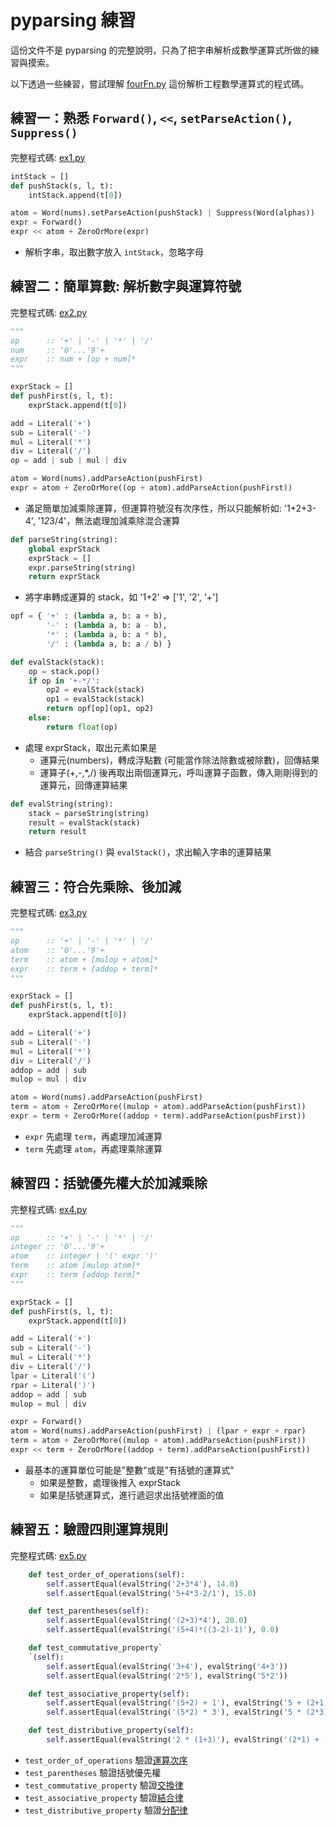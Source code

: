 # pyparsing 練習

這份文件不是 pyparsing 的完整說明，只為了把字串解析成數學運算式所做的練習與摸索。

以下透過一些練習，嘗試理解 [fourFn.py](http://pyparsing.wikispaces.com/file/view/fourFn.py) 這份解析工程數學運算式的程式碼。

## 練習一：熟悉 `Forward()`, `<<`, `setParseAction()`, `Suppress()`

完整程式碼: [ex1.py](pyparsing/ex1.py)
```python
intStack = []
def pushStack(s, l, t):
    intStack.append(t[0])

atom = Word(nums).setParseAction(pushStack) | Suppress(Word(alphas))
expr = Forward()
expr << atom + ZeroOrMore(expr)
```
- 解析字串，取出數字放入 `intStack`，忽略字母

## 練習二：簡單算數: 解析數字與運算符號

完整程式碼: [ex2.py](pyparsing/ex2.py)
```python
"""
op      :: '+' | '-' | '*' | '/'
num     :: '0'...'9'+
expr    :: num + [op + num]*
"""

exprStack = []
def pushFirst(s, l, t):
    exprStack.append(t[0])

add = Literal('+')
sub = Literal('-')
mul = Literal('*')
div = Literal('/')
op = add | sub | mul | div

atom = Word(nums).addParseAction(pushFirst)
expr = atom + ZeroOrMore((op + atom).addParseAction(pushFirst))
```
- 滿足簡單加減乘除運算，但運算符號沒有次序性，所以只能解析如: '1+2+3-4', '1*2*3/4'，無法處理加減乘除混合運算

```python
def parseString(string):
    global exprStack
    exprStack = []
    expr.parseString(string)
    return exprStack
```
- 將字串轉成運算的 stack，如 '1+2' => ['1', '2', '+']

```python
opf = { '+' : (lambda a, b: a + b),
        '-' : (lambda a, b: a - b),
        '*' : (lambda a, b: a * b),
        '/' : (lambda a, b: a / b) }

def evalStack(stack):
    op = stack.pop()
    if op in '+-*/':
        op2 = evalStack(stack)
        op1 = evalStack(stack)
        return opf[op](op1, op2)
    else:
        return float(op)
```
- 處理 exprStack，取出元素如果是
    - 運算元(numbers)，轉成浮點數 (可能當作除法除數或被除數)，回傳結果
    - 運算子(+,-,*,/) 後再取出兩個運算元，呼叫運算子函數，傳入剛剛得到的運算元，回傳運算結果

```python
def evalString(string):
    stack = parseString(string)
    result = evalStack(stack)
    return result
```
- 結合 `parseString()` 與 `evalStack()`，求出輸入字串的運算結果

## 練習三：符合先乘除、後加減

完整程式碼: [ex3.py](pyparsing/ex3.py)
```python
"""
op      :: '+' | '-' | '*' | '/'
atom    :: '0'...'9'+
term    :: atom + [mulop + atom]*
expr    :: term + [addop + term]*
"""

exprStack = []
def pushFirst(s, l, t):
    exprStack.append(t[0])

add = Literal('+')
sub = Literal('-')
mul = Literal('*')
div = Literal('/')
addop = add | sub
mulop = mul | div

atom = Word(nums).addParseAction(pushFirst)
term = atom + ZeroOrMore((mulop + atom).addParseAction(pushFirst))
expr = term + ZeroOrMore((addop + term).addParseAction(pushFirst))
```
- `expr` 先處理 `term`，再處理加減運算
- `term` 先處理 `atom`，再處理乘除運算

## 練習四：括號優先權大於加減乘除

完整程式碼: [ex4.py](pyparsing/ex4.py)
```python
"""
op      :: '+' | '-' | '*' | '/'
integer :: '0'...'9'+
atom    :: integer | '(' expr ')'
term    :: atom [mulop atom]*
expr    :: term [addop term]*
"""

exprStack = []
def pushFirst(s, l, t):
    exprStack.append(t[0])

add = Literal('+')
sub = Literal('-')
mul = Literal('*')
div = Literal('/')
lpar = Literal('(')
rpar = Literal(')')
addop = add | sub
mulop = mul | div

expr = Forward()
atom = Word(nums).addParseAction(pushFirst) | (lpar + expr + rpar)
term = atom + ZeroOrMore((mulop + atom).addParseAction(pushFirst))
expr << term + ZeroOrMore((addop + term).addParseAction(pushFirst))
```
- 最基本的運算單位可能是"整數"或是"有括號的運算式"
    - 如果是整數，處理後推入 exprStack
    - 如果是括號運算式，進行遞迴求出括號裡面的值

## 練習五：驗證四則運算規則

完整程式碼: [ex5.py](pyparsing/ex5.py)
```python
    def test_order_of_operations(self):
        self.assertEqual(evalString('2+3*4'), 14.0)
        self.assertEqual(evalString('5+4*3-2/1'), 15.0)

    def test_parentheses(self):
        self.assertEqual(evalString('(2+3)*4'), 20.0)
        self.assertEqual(evalString('(5+4)*((3-2)-1)'), 0.0)

    def test_commutative_property`
    `(self):
        self.assertEqual(evalString('3+4'), evalString('4+3'))
        self.assertEqual(evalString('2*5'), evalString('5*2'))

    def test_associative_property(self):
        self.assertEqual(evalString('(5+2) + 1'), evalString('5 + (2+1)'))
        self.assertEqual(evalString('(5*2) * 3'), evalString('5 * (2*3)'))

    def test_distributive_property(self):
        self.assertEqual(evalString('2 * (1+3)'), evalString('(2*1) + (2*3)'))
```
- `test_order_of_operations` 驗證[運算次序](https://zh.wikipedia.org/wiki/%E9%81%8B%E7%AE%97%E6%AC%A1%E5%BA%8F)
- `test_parentheses` 驗證括號優先權
- `test_commutative_property` 驗證[交換律](https://zh.wikipedia.org/wiki/%E4%BA%A4%E6%8F%9B%E5%BE%8B)
- `test_associative_property` 驗證[結合律](https://zh.wikipedia.org/wiki/%E7%BB%93%E5%90%88%E5%BE%8B)
- `test_distributive_property` 驗證[分配律](https://zh.wikipedia.org/wiki/%E5%88%86%E9%85%8D%E5%BE%8B)
